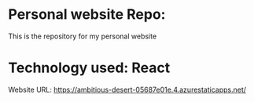 # Personal website Repo:

This is the repository for my personal website

# Technology used: React

Website URL: https://ambitious-desert-05687e01e.4.azurestaticapps.net/